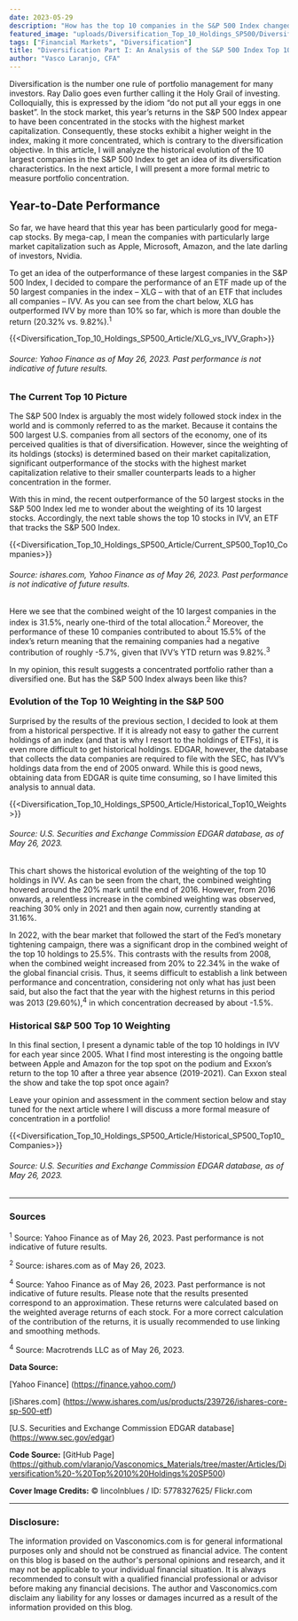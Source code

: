```yaml
---
date: 2023-05-29
description: "How has the top 10 companies in the S&P 500 Index changed over time? What does that say about diversification?"
featured_image: "uploads/Diversification_Top_10_Holdings_SP500/Diversification_Top_10_Holdings_SP500_Cover.jpg"
tags: ["Financial Markets", "Diversification"]
title: "Diversification Part I: An Analysis of the S&P 500 Index Top 10 Holdings"
author: "Vasco Laranjo, CFA"
---
```

Diversification is the number one rule of portfolio management for many investors. Ray Dalio goes even further calling it the Holy Grail of investing. Colloquially, this is expressed by the idiom “do not put all your eggs in one basket”. In the stock market, this year’s returns in the S&P 500 Index appear to have been concentrated in the stocks with the highest market capitalization. Consequently, these stocks exhibit a higher weight in the index, making it more concentrated, which is contrary to the diversification objective. In this article, I will analyze the historical evolution of the 10 largest companies in the S&P 500 Index to get an idea of its diversification characteristics. In the next article, I will present a more formal metric to measure portfolio concentration.

## Year-to-Date Performance

So far, we have heard that this year has been particularly good for mega-cap stocks. By mega-cap, I mean the companies with particularly large market capitalization such as Apple, Microsoft, Amazon, and the late darling of investors, Nvidia. 

To get an idea of the outperformance of these largest companies in the S&P 500 Index, I decided to compare the performance of an ETF made up of the 50 largest companies in the index – XLG – with that of an ETF that includes all companies – IVV. As you can see from the chart below, XLG has outperformed IVV by more than 10% so far, which is more than double the return (20.32% vs. 9.82%).<sup>1</sup>

{{<Diversification_Top_10_Holdings_SP500_Article/XLG_vs_IVV_Graph>}}

###### Source: Yahoo Finance as of May 26, 2023. Past performance is not indicative of future results.

### The Current Top 10 Picture

The S&P 500 Index is arguably the most widely followed stock index in the world and is commonly referred to as the market. Because it contains the 500 largest U.S. companies from all sectors of the economy, one of its perceived qualities is that of diversification. However, since the weighting of its holdings (stocks) is determined based on their market capitalization, significant outperformance of the stocks with the highest market capitalization relative to their smaller counterparts leads to a higher concentration in the former.

With this in mind, the recent outperformance of the 50 largest stocks in the S&P 500 Index led me to wonder about the weighting of its 10 largest stocks. Accordingly, the next table shows the top 10 stocks in IVV, an ETF that tracks the S&P 500 Index.

{{<Diversification_Top_10_Holdings_SP500_Article/Current_SP500_Top10_Companies>}}

###### Source: ishares.com, Yahoo Finance as of May 26, 2023. Past performance is not indicative of future results.

Here we see that the combined weight of the 10 largest companies in the index is 31.5%, nearly one-third of the total allocation.<sup>2</sup> Moreover, the performance of these 10 companies contributed to about 15.5% of the index’s return meaning that the remaining companies had a negative contribution of roughly -5.7%, given that IVV’s YTD return was 9.82%.<sup>3</sup>

In my opinion, this result suggests a concentrated portfolio rather than a diversified one. But has the S&P 500 Index always been like this?

### Evolution of the Top 10 Weighting in the S&P 500

Surprised by the results of the previous section, I decided to look at them from a historical perspective. If it is already not easy to gather the current holdings of an index (and that is why I resort to the holdings of ETFs), it is even more difficult to get historical holdings. EDGAR, however, the database that collects the data companies are required to file with the SEC, has IVV’s holdings data from the end of 2005 onward. While this is good news, obtaining data from EDGAR is quite time consuming, so I have limited this analysis to annual data.

{{<Diversification_Top_10_Holdings_SP500_Article/Historical_Top10_Weights>}}

###### Source: U.S. Securities and Exchange Commission EDGAR database, as of May 26, 2023.

This chart shows the historical evolution of the weighting of the top 10 holdings in IVV. As can be seen from the chart, the combined weighting hovered around the 20% mark until the end of 2016. However, from 2016 onwards, a relentless increase in the combined weighting was observed, reaching 30% only in 2021 and then again now, currently standing at 31.16%. 

In 2022, with the bear market that followed the start of the Fed’s monetary tightening campaign, there was a significant drop in the combined weight of the top 10 holdings to 25.5%. This contrasts with the results from 2008, when the combined weight increased from 20% to 22.34% in the wake of the global financial crisis. Thus, it seems difficult to establish a link between performance and concentration, considering not only what has just been said, but also the fact that the year with the highest returns in this period was 2013 (29.60%),<sup>4</sup> in which concentration decreased by about -1.5%.

### Historical S&P 500 Top 10 Weighting

In this final section, I present a dynamic table of the top 10 holdings in IVV for each year since 2005. What I find most interesting is the ongoing battle between Apple and Amazon for the top spot on the podium and Exxon’s return to the top 10 after a three year absence (2019-2021). Can Exxon steal the show and take the top spot once again? 

Leave your opinion and assessment in the comment section below and stay tuned for the next article where I will discuss a more formal measure of concentration in a portfolio!

{{<Diversification_Top_10_Holdings_SP500_Article/Historical_SP500_Top10_Companies>}}

###### Source: U.S. Securities and Exchange Commission EDGAR database, as of May 26, 2023.

---
### Sources

<sup>1</sup> Source: Yahoo Finance as of May 26, 2023. Past performance is not indicative of future results.

<sup>2</sup> Source: ishares.com as of May 26, 2023.

<sup>4</sup> Source: Yahoo Finance as of May 26, 2023. Past performance is not indicative of future results. Please note that the results presented correspond to an approximation. These returns were calculated based on the weighted average returns of each stock. For a more correct calculation of the contribution of the returns, it is usually recommended to use linking and smoothing methods.

<sup>4</sup> Source: Macrotrends LLC as of May 26, 2023.

**Data Source:** 

[Yahoo Finance] (https://finance.yahoo.com/)

[iShares.com] (https://www.ishares.com/us/products/239726/ishares-core-sp-500-etf)

[U.S. Securities and Exchange Commission EDGAR database] (https://www.sec.gov/edgar)

**Code Source:** 
[GitHub Page] (https://github.com/vlaranjo/Vasconomics_Materials/tree/master/Articles/Diversification%20-%20Top%2010%20Holdings%20SP500)

**Cover Image Credits:**  © lincolnblues / ID: 5778327625/ Flickr.com

---
### Disclosure: 

The information provided on Vasconomics.com is for general informational purposes only and should not be construed as financial advice. The content on this blog is based on the author's personal opinions and research, and it may not be applicable to your individual financial situation. It is always recommended to consult with a qualified financial professional or advisor before making any financial decisions. The author and Vasconomics.com disclaim any liability for any losses or damages incurred as a result of the information provided on this blog.
